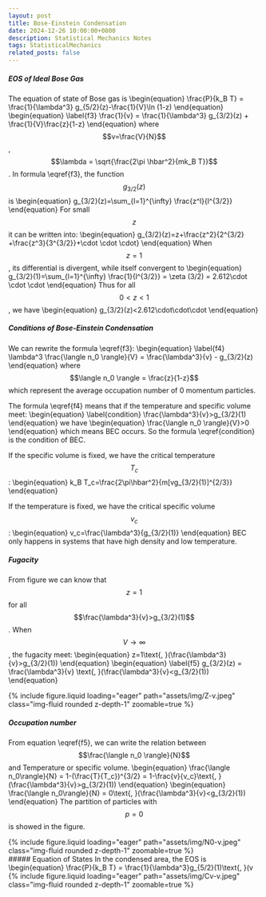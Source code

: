 ```yaml
---
layout: post
title: Bose-Einstein Condensation
date: 2024-12-26 10:00:00+0800
description: Statistical Mechanics Notes 
tags: StatisticalMechanics
related_posts: false
---
```


##### EOS of Ideal Bose Gas
The equation of state of Bose gas is
\begin{equation}
\frac{P}{k_B T} = \frac{1}{\lambda^3} g_{5/2}(z)-\frac{1}{V}\ln (1-z)
\end{equation}
\begin{equation}
\label{f3}
\frac{1}{v} = \frac{1}{\lambda^3} g_{3/2}(z) + \frac{1}{V}\frac{z}{1-z}
\end{equation}
where $$v=\frac{V}{N}$$, $$\lambda = \sqrt{\frac{2\pi \hbar^2}{mk_B T}}$$. In formula \eqref{f3}, the function $$g_{3/2}(z)$$ is
\begin{equation}
g_{3/2}(z)=\sum_{l=1}^{\infty} \frac{z^l}{l^{3/2}}
\end{equation}
For small $$z$$ it can be written into:
\begin{equation}
g_{3/2}(z)=z+\frac{z^2}{2^{3/2} +\frac{z^3}{3^{3/2}}+\cdot \cdot \cdot}
\end{equation}
When $$z = 1$$, its differential is divergent, while itself convergent to
\begin{equation}
g_{3/2}(1)=\sum_{l=1}^{\infty} \frac{1}{l^{3/2}} = \zeta (3/2) = 2.612\cdot \cdot \cdot
\end{equation}
Thus for all $$0 < z < 1$$, we have
\begin{equation}
g_{3/2}(z)<2.612\cdot\cdot\cdot
\end{equation}
##### Conditions of Bose-Einstein Condensation
We can rewrite the formula \eqref{f3}:
\begin{equation}
\label{f4}
\lambda^3 \frac{\langle n_0 \rangle}{V} = \frac{\lambda^3}{v} - g_{3/2}(z)
\end{equation}
where $$\langle n_0 \rangle = \frac{z}{1-z}$$ which represent the average occupation number of 0 momentum particles.

The formula \eqref{f4} means that if the temperature and specific volume meet:
\begin{equation}
\label{condition}
\frac{\lambda^3}{v}>g_{3/2}(1)
\end{equation}
we have
\begin{equation}
\frac{\langle n_0 \rangle}{V}>0
\end{equation}
which means BEC occurs. So the formula \eqref{condition} is the condition of BEC.

If the specific volume is fixed, we have the critical temperature $$T_c$$:
\begin{equation}
k_B T_c=\frac{2\pi\hbar^2}{m[vg_{3/2}(1)]^{2/3}}
\end{equation}

If the temperature is fixed, we have the critical specific volume $$v_c$$:
\begin{equation}
v_c=\frac{\lambda^3}{g_{3/2}(1)}
\end{equation}
BEC only happens in systems that have high density and low temperature.
##### Fugacity
From figure we can know that $$z=1$$ for all $$\frac{\lambda^3}{v}>g_{3/2}(1)$$.
When $$V \to \infty$$, the fugacity meet:
\begin{equation}
z=1\text{,    }(\frac{\lambda^3}{v}>g_{3/2}(1))
\end{equation}
\begin{equation}
\label{f5}
g_{3/2}(z) = \frac{\lambda^3}{v} \text{,    }(\frac{\lambda^3}{v}<g_{3/2}(1))
\end{equation}

<div class="col-sm mt-3 mt-md-0">
    {% include figure.liquid loading="eager" path="assets/img/Z-v.jpeg" class="img-fluid rounded z-depth-1" zoomable=true %}
</div>


##### Occupation number
From equation \eqref{f5}, we can write the relation between $$\frac{\langle n_0 \rangle}{N}$$ and Temperature or specific volume.
\begin{equation}
\frac{\langle n_0\rangle}{N} = 1-(\frac{T}{T_c})^{3/2} = 1-\frac{v}{v_c}\text{,    }(\frac{\lambda^3}{v}>g_{3/2}(1))
\end{equation}
\begin{equation}
\frac{\langle n_0\rangle}{N} = 0\text{,    }(\frac{\lambda^3}{v}<g_{3/2}(1))
\end{equation}
The partition of particles with $$p=0$$ is showed in the figure.
<div class="col-sm mt-3 mt-md-0">
    {% include figure.liquid loading="eager" path="assets/img/N0-v.jpeg" class="img-fluid rounded z-depth-1" zoomable=true %}
</div>
##### Equation of States
In the condensed area, the EOS is
\begin{equation}
\frac{P}{k_B T} = \frac{1}{\lambda^3}g_{5/2}(1)\text{,    }(v<v_c)
\end{equation}
where $$g_{5/2}(1)=\zeta(5/2)=1.342\cdot\cdot\cdot$$.
##### Curve of Phase Transition
In $$P-v$$ diagram, the curve of phase transision is:
\begin{equation}
Pv^{5/3}=\frac{2\pi\hbar^2}{m}\frac{g_{5/2/}(1)}{[g_{3/2}(1)]^{5/3}}
\end{equation}
In $$P-T$$ diagram, the curve is:
\begin{equation}
P=(\frac{m}{2\pi\hbar^2}^{3/2}g_{5/2}(1)(k_B T)^{5/2})
\end{equation}
##### Thermodynamic Quantities in Condensed Area
In the condensed area $$v<v_c(T<T_c)$$, we can calculate the thermodynamic quantities of the system.
###### Internal Energy
\begin{equation}
\frac{U}{N} = \frac{3}{2} Pv=\frac{3}{2}\frac{k_B Tv}{\lambda^3}g_{5/2}(1)
\end{equation}
###### Entropy
\begin{equation}
\frac{S}{Nk_B} = \frac{5}{2}\frac{v}{\lambda^3}g_{5/2}(1)
\end{equation}
###### Specific Capacity
\begin{equation}
\frac{C_v}{Nk_B} = \frac{15}{4}\frac{v}{\lambda^3}g_{5/2}(1)
\end{equation}
The figure of capacity is shown below.
<div class="col-sm mt-3 mt-md-0">
    {% include figure.liquid loading="eager" path="assets/img/Cv-v.jpeg" class="img-fluid rounded z-depth-1" zoomable=true %}
</div>
